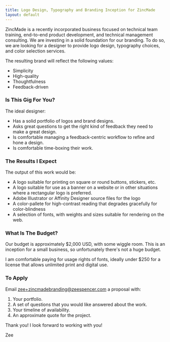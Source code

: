 ```yaml
---
title: Logo Design, Typography and Branding Inception for ZincMade
layout: default
---
```


ZincMade is a recently incorporated business focused on technical team training,
end-to-end product development, and technical management consulting. We are
investing in a solid foundation for our branding. To do so, we are looking for a
designer to provide logo design, typography choices, and color selection
services.

The resulting brand will reflect the following values:

* Simplicity
* High-quality
* Thoughtfulness
* Feedback-driven

### Is This Gig For You?

The ideal designer:

* Has a solid portfolio of logos and brand designs.
* Asks great questions to get the right kind of feedback they need to make a
  great design.
* Is comfortable managing a feedback-centric workflow to refine and hone a
  design.
* Is comfortable time-boxing their work.


### The Results I Expect

The output of this work would be:

* A logo suitable for printing on square or round buttons, stickers, etc.
* A logo suitable for use as a banner on a website or in other situations where
  a rectangular logo is preferred.
* Adobe Illustrator or Affinity Designer source files for the logo
* A color-pallete for high-contrast reading that degrades gracefully for
  color-blindness
* A selection of fonts, with weights and sizes suitable for rendering on the
  web.


### What Is The Budget?

Our budget is approximately $2,000 USD, with some wiggle room. This is an
inception for a small business, so unfortunately there's not a huge budget.

I am comfortable paying for usage rights of fonts, ideally under $250 for a
license that allows unlimited print and digital use.

### To Apply

Email <a href="mailto:
zee+zincmadebranding@zeespencer.com">zee+zincmadebranding@zeespencer.com</a> a
proposal with:

1. Your portfolio.
2. A set of questions that you would like answered about the work.
3. Your timeline of availability.
4. An approximate quote for the project.

Thank you! I look forward to working with you!

Zee
